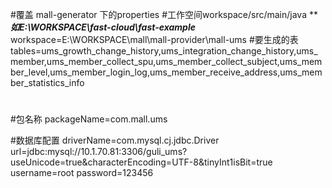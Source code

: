 #覆盖 mall-generator 下的properties
#工作空间workspace/src/main/java *****如E:\\WORKSPACE\\fast-cloud\\fast-example***
workspace=E:\\WORKSPACE\\mall\\mall-provider\\mall-ums
#要生成的表
tables=ums_growth_change_history,ums_integration_change_history,ums_member,ums_member_collect_spu,ums_member_collect_subject,ums_member_level,ums_member_login_log,ums_member_receive_address,ums_member_statistics_info
#
#包名称
packageName=com.mall.ums

#数据库配置
driverName=com.mysql.cj.jdbc.Driver
url=jdbc:mysql://10.1.70.81:3306/guli_ums?useUnicode=true&characterEncoding=UTF-8&tinyInt1isBit=true
username=root
password=123456
